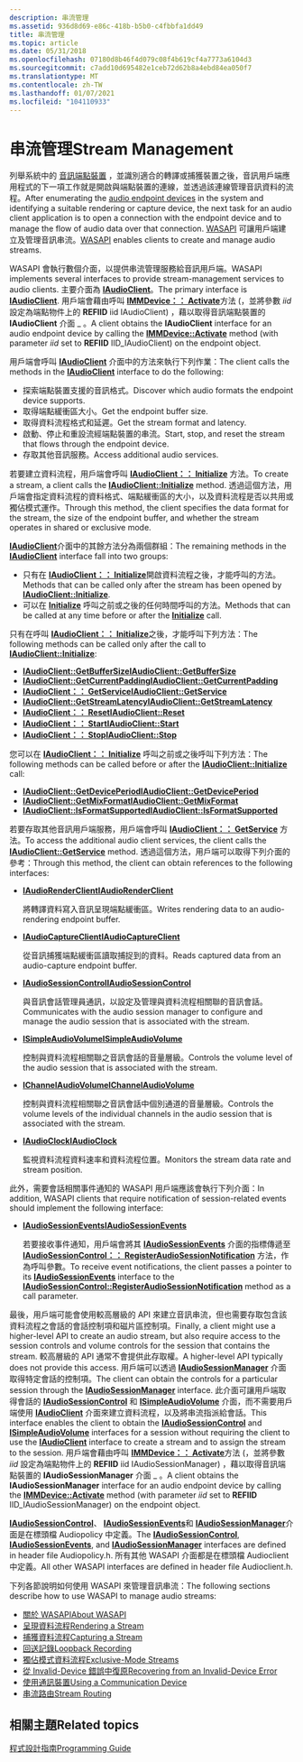 ```yaml
---
description: 串流管理
ms.assetid: 936d8d69-e86c-418b-b5b0-c4fbbfa1dd49
title: 串流管理
ms.topic: article
ms.date: 05/31/2018
ms.openlocfilehash: 07180d8b46f4d079c08f4b619cf4a7773a6104d3
ms.sourcegitcommit: c7add10d695482e1ceb72d62b8a4ebd84ea050f7
ms.translationtype: MT
ms.contentlocale: zh-TW
ms.lasthandoff: 01/07/2021
ms.locfileid: "104110933"
---
```

# <a name="stream-management"></a><span data-ttu-id="6450a-103">串流管理</span><span class="sxs-lookup"><span data-stu-id="6450a-103">Stream Management</span></span>

<span data-ttu-id="6450a-104">列舉系統中的 [音訊端點裝置](audio-endpoint-devices.md) ，並識別適合的轉譯或捕獲裝置之後，音訊用戶端應用程式的下一項工作就是開啟與端點裝置的連線，並透過該連線管理音訊資料的流程。</span><span class="sxs-lookup"><span data-stu-id="6450a-104">After enumerating the [audio endpoint devices](audio-endpoint-devices.md) in the system and identifying a suitable rendering or capture device, the next task for an audio client application is to open a connection with the endpoint device and to manage the flow of audio data over that connection.</span></span> <span data-ttu-id="6450a-105">[WASAPI](wasapi.md) 可讓用戶端建立及管理音訊串流。</span><span class="sxs-lookup"><span data-stu-id="6450a-105">[WASAPI](wasapi.md) enables clients to create and manage audio streams.</span></span>

<span data-ttu-id="6450a-106">WASAPI 會執行數個介面，以提供串流管理服務給音訊用戶端。</span><span class="sxs-lookup"><span data-stu-id="6450a-106">WASAPI implements several interfaces to provide stream-management services to audio clients.</span></span> <span data-ttu-id="6450a-107">主要介面為 [**IAudioClient**](/windows/desktop/api/Audioclient/nn-audioclient-iaudioclient)。</span><span class="sxs-lookup"><span data-stu-id="6450a-107">The primary interface is [**IAudioClient**](/windows/desktop/api/Audioclient/nn-audioclient-iaudioclient).</span></span> <span data-ttu-id="6450a-108">用戶端會藉由呼叫 [**IMMDevice：： Activate**](/windows/desktop/api/Mmdeviceapi/nf-mmdeviceapi-immdevice-activate)方法 (，並將參數 *iid* 設定為端點物件上的 **REFIID** iid IAudioClient) ，藉以取得音訊端點裝置的 **IAudioClient** 介面 \_ 。</span><span class="sxs-lookup"><span data-stu-id="6450a-108">A client obtains the **IAudioClient** interface for an audio endpoint device by calling the [**IMMDevice::Activate**](/windows/desktop/api/Mmdeviceapi/nf-mmdeviceapi-immdevice-activate) method (with parameter *iid* set to **REFIID** IID\_IAudioClient) on the endpoint object.</span></span>

<span data-ttu-id="6450a-109">用戶端會呼叫 [**IAudioClient**](/windows/desktop/api/Audioclient/nn-audioclient-iaudioclient) 介面中的方法來執行下列作業：</span><span class="sxs-lookup"><span data-stu-id="6450a-109">The client calls the methods in the [**IAudioClient**](/windows/desktop/api/Audioclient/nn-audioclient-iaudioclient) interface to do the following:</span></span>

-   <span data-ttu-id="6450a-110">探索端點裝置支援的音訊格式。</span><span class="sxs-lookup"><span data-stu-id="6450a-110">Discover which audio formats the endpoint device supports.</span></span>
-   <span data-ttu-id="6450a-111">取得端點緩衝區大小。</span><span class="sxs-lookup"><span data-stu-id="6450a-111">Get the endpoint buffer size.</span></span>
-   <span data-ttu-id="6450a-112">取得資料流程格式和延遲。</span><span class="sxs-lookup"><span data-stu-id="6450a-112">Get the stream format and latency.</span></span>
-   <span data-ttu-id="6450a-113">啟動、停止和重設流經端點裝置的串流。</span><span class="sxs-lookup"><span data-stu-id="6450a-113">Start, stop, and reset the stream that flows through the endpoint device.</span></span>
-   <span data-ttu-id="6450a-114">存取其他音訊服務。</span><span class="sxs-lookup"><span data-stu-id="6450a-114">Access additional audio services.</span></span>

<span data-ttu-id="6450a-115">若要建立資料流程，用戶端會呼叫 [**IAudioClient：： Initialize**](/windows/desktop/api/Audioclient/nf-audioclient-iaudioclient-initialize) 方法。</span><span class="sxs-lookup"><span data-stu-id="6450a-115">To create a stream, a client calls the [**IAudioClient::Initialize**](/windows/desktop/api/Audioclient/nf-audioclient-iaudioclient-initialize) method.</span></span> <span data-ttu-id="6450a-116">透過這個方法，用戶端會指定資料流程的資料格式、端點緩衝區的大小，以及資料流程是否以共用或獨佔模式運作。</span><span class="sxs-lookup"><span data-stu-id="6450a-116">Through this method, the client specifies the data format for the stream, the size of the endpoint buffer, and whether the stream operates in shared or exclusive mode.</span></span>

<span data-ttu-id="6450a-117">[**IAudioClient**](/windows/desktop/api/Audioclient/nn-audioclient-iaudioclient)介面中的其餘方法分為兩個群組：</span><span class="sxs-lookup"><span data-stu-id="6450a-117">The remaining methods in the [**IAudioClient**](/windows/desktop/api/Audioclient/nn-audioclient-iaudioclient) interface fall into two groups:</span></span>

-   <span data-ttu-id="6450a-118">只有在 [**IAudioClient：： Initialize**](/windows/desktop/api/Audioclient/nf-audioclient-iaudioclient-initialize)開啟資料流程之後，才能呼叫的方法。</span><span class="sxs-lookup"><span data-stu-id="6450a-118">Methods that can be called only after the stream has been opened by [**IAudioClient::Initialize**](/windows/desktop/api/Audioclient/nf-audioclient-iaudioclient-initialize).</span></span>
-   <span data-ttu-id="6450a-119">可以在 [**Initialize**](/windows/desktop/api/Audioclient/nf-audioclient-iaudioclient-initialize) 呼叫之前或之後的任何時間呼叫的方法。</span><span class="sxs-lookup"><span data-stu-id="6450a-119">Methods that can be called at any time before or after the [**Initialize**](/windows/desktop/api/Audioclient/nf-audioclient-iaudioclient-initialize) call.</span></span>

<span data-ttu-id="6450a-120">只有在呼叫 [**IAudioClient：： Initialize**](/windows/desktop/api/Audioclient/nf-audioclient-iaudioclient-initialize)之後，才能呼叫下列方法：</span><span class="sxs-lookup"><span data-stu-id="6450a-120">The following methods can be called only after the call to [**IAudioClient::Initialize**](/windows/desktop/api/Audioclient/nf-audioclient-iaudioclient-initialize):</span></span>

-   [<span data-ttu-id="6450a-121">**IAudioClient::GetBufferSize**</span><span class="sxs-lookup"><span data-stu-id="6450a-121">**IAudioClient::GetBufferSize**</span></span>](/windows/desktop/api/Audioclient/nf-audioclient-iaudioclient-getbuffersize)
-   [<span data-ttu-id="6450a-122">**IAudioClient::GetCurrentPadding**</span><span class="sxs-lookup"><span data-stu-id="6450a-122">**IAudioClient::GetCurrentPadding**</span></span>](/windows/desktop/api/Audioclient/nf-audioclient-iaudioclient-getcurrentpadding)
-   [<span data-ttu-id="6450a-123">**IAudioClient：： GetService**</span><span class="sxs-lookup"><span data-stu-id="6450a-123">**IAudioClient::GetService**</span></span>](/windows/desktop/api/Audioclient/nf-audioclient-iaudioclient-getservice)
-   [<span data-ttu-id="6450a-124">**IAudioClient::GetStreamLatency**</span><span class="sxs-lookup"><span data-stu-id="6450a-124">**IAudioClient::GetStreamLatency**</span></span>](/windows/desktop/api/Audioclient/nf-audioclient-iaudioclient-getstreamlatency)
-   [<span data-ttu-id="6450a-125">**IAudioClient：： Reset**</span><span class="sxs-lookup"><span data-stu-id="6450a-125">**IAudioClient::Reset**</span></span>](/windows/desktop/api/Audioclient/nf-audioclient-iaudioclient-reset)
-   [<span data-ttu-id="6450a-126">**IAudioClient：： Start**</span><span class="sxs-lookup"><span data-stu-id="6450a-126">**IAudioClient::Start**</span></span>](/windows/desktop/api/Audioclient/nf-audioclient-iaudioclient-start)
-   [<span data-ttu-id="6450a-127">**IAudioClient：： Stop**</span><span class="sxs-lookup"><span data-stu-id="6450a-127">**IAudioClient::Stop**</span></span>](/windows/desktop/api/Audioclient/nf-audioclient-iaudioclient-stop)

<span data-ttu-id="6450a-128">您可以在 [**IAudioClient：： Initialize**](/windows/desktop/api/Audioclient/nf-audioclient-iaudioclient-initialize) 呼叫之前或之後呼叫下列方法：</span><span class="sxs-lookup"><span data-stu-id="6450a-128">The following methods can be called before or after the [**IAudioClient::Initialize**](/windows/desktop/api/Audioclient/nf-audioclient-iaudioclient-initialize) call:</span></span>

-   [<span data-ttu-id="6450a-129">**IAudioClient::GetDevicePeriod**</span><span class="sxs-lookup"><span data-stu-id="6450a-129">**IAudioClient::GetDevicePeriod**</span></span>](/windows/desktop/api/Audioclient/nf-audioclient-iaudioclient-getdeviceperiod)
-   [<span data-ttu-id="6450a-130">**IAudioClient::GetMixFormat**</span><span class="sxs-lookup"><span data-stu-id="6450a-130">**IAudioClient::GetMixFormat**</span></span>](/windows/desktop/api/Audioclient/nf-audioclient-iaudioclient-getmixformat)
-   [<span data-ttu-id="6450a-131">**IAudioClient::IsFormatSupported**</span><span class="sxs-lookup"><span data-stu-id="6450a-131">**IAudioClient::IsFormatSupported**</span></span>](/windows/desktop/api/Audioclient/nf-audioclient-iaudioclient-isformatsupported)

<span data-ttu-id="6450a-132">若要存取其他音訊用戶端服務，用戶端會呼叫 [**IAudioClient：： GetService**](/windows/desktop/api/Audioclient/nf-audioclient-iaudioclient-getservice) 方法。</span><span class="sxs-lookup"><span data-stu-id="6450a-132">To access the additional audio client services, the client calls the [**IAudioClient::GetService**](/windows/desktop/api/Audioclient/nf-audioclient-iaudioclient-getservice) method.</span></span> <span data-ttu-id="6450a-133">透過這個方法，用戶端可以取得下列介面的參考：</span><span class="sxs-lookup"><span data-stu-id="6450a-133">Through this method, the client can obtain references to the following interfaces:</span></span>

-   [<span data-ttu-id="6450a-134">**IAudioRenderClient**</span><span class="sxs-lookup"><span data-stu-id="6450a-134">**IAudioRenderClient**</span></span>](/windows/desktop/api/Audioclient/nn-audioclient-iaudiorenderclient)

    <span data-ttu-id="6450a-135">將轉譯資料寫入音訊呈現端點緩衝區。</span><span class="sxs-lookup"><span data-stu-id="6450a-135">Writes rendering data to an audio-rendering endpoint buffer.</span></span>

-   [<span data-ttu-id="6450a-136">**IAudioCaptureClient**</span><span class="sxs-lookup"><span data-stu-id="6450a-136">**IAudioCaptureClient**</span></span>](/windows/desktop/api/Audioclient/nn-audioclient-iaudiocaptureclient)

    <span data-ttu-id="6450a-137">從音訊捕獲端點緩衝區讀取捕捉到的資料。</span><span class="sxs-lookup"><span data-stu-id="6450a-137">Reads captured data from an audio-capture endpoint buffer.</span></span>

-   [<span data-ttu-id="6450a-138">**IAudioSessionControl**</span><span class="sxs-lookup"><span data-stu-id="6450a-138">**IAudioSessionControl**</span></span>](/windows/desktop/api/Audiopolicy/nn-audiopolicy-iaudiosessioncontrol)

    <span data-ttu-id="6450a-139">與音訊會話管理員通訊，以設定及管理與資料流程相關聯的音訊會話。</span><span class="sxs-lookup"><span data-stu-id="6450a-139">Communicates with the audio session manager to configure and manage the audio session that is associated with the stream.</span></span>

-   [<span data-ttu-id="6450a-140">**ISimpleAudioVolume**</span><span class="sxs-lookup"><span data-stu-id="6450a-140">**ISimpleAudioVolume**</span></span>](/windows/desktop/api/Audioclient/nn-audioclient-isimpleaudiovolume)

    <span data-ttu-id="6450a-141">控制與資料流程相關聯之音訊會話的音量層級。</span><span class="sxs-lookup"><span data-stu-id="6450a-141">Controls the volume level of the audio session that is associated with the stream.</span></span>

-   [<span data-ttu-id="6450a-142">**IChannelAudioVolume**</span><span class="sxs-lookup"><span data-stu-id="6450a-142">**IChannelAudioVolume**</span></span>](/windows/desktop/api/Audioclient/nn-audioclient-ichannelaudiovolume)

    <span data-ttu-id="6450a-143">控制與資料流程相關聯之音訊會話中個別通道的音量層級。</span><span class="sxs-lookup"><span data-stu-id="6450a-143">Controls the volume levels of the individual channels in the audio session that is associated with the stream.</span></span>

-   [<span data-ttu-id="6450a-144">**IAudioClock**</span><span class="sxs-lookup"><span data-stu-id="6450a-144">**IAudioClock**</span></span>](/windows/desktop/api/Audioclient/nn-audioclient-iaudioclock)

    <span data-ttu-id="6450a-145">監視資料流程資料速率和資料流程位置。</span><span class="sxs-lookup"><span data-stu-id="6450a-145">Monitors the stream data rate and stream position.</span></span>

<span data-ttu-id="6450a-146">此外，需要會話相關事件通知的 WASAPI 用戶端應該會執行下列介面：</span><span class="sxs-lookup"><span data-stu-id="6450a-146">In addition, WASAPI clients that require notification of session-related events should implement the following interface:</span></span>

-   [<span data-ttu-id="6450a-147">**IAudioSessionEvents**</span><span class="sxs-lookup"><span data-stu-id="6450a-147">**IAudioSessionEvents**</span></span>](/windows/desktop/api/Audiopolicy/nn-audiopolicy-iaudiosessionevents)

    <span data-ttu-id="6450a-148">若要接收事件通知，用戶端會將其 [**IAudioSessionEvents**](/windows/desktop/api/Audiopolicy/nn-audiopolicy-iaudiosessionevents) 介面的指標傳遞至 [**IAudioSessionControl：： RegisterAudioSessionNotification**](/windows/desktop/api/Audiopolicy/nf-audiopolicy-iaudiosessioncontrol-registeraudiosessionnotification) 方法，作為呼叫參數。</span><span class="sxs-lookup"><span data-stu-id="6450a-148">To receive event notifications, the client passes a pointer to its [**IAudioSessionEvents**](/windows/desktop/api/Audiopolicy/nn-audiopolicy-iaudiosessionevents) interface to the [**IAudioSessionControl::RegisterAudioSessionNotification**](/windows/desktop/api/Audiopolicy/nf-audiopolicy-iaudiosessioncontrol-registeraudiosessionnotification) method as a call parameter.</span></span>

<span data-ttu-id="6450a-149">最後，用戶端可能會使用較高層級的 API 來建立音訊串流，但也需要存取包含該資料流程之會話的會話控制項和磁片區控制項。</span><span class="sxs-lookup"><span data-stu-id="6450a-149">Finally, a client might use a higher-level API to create an audio stream, but also require access to the session controls and volume controls for the session that contains the stream.</span></span> <span data-ttu-id="6450a-150">較高層級的 API 通常不會提供此存取權。</span><span class="sxs-lookup"><span data-stu-id="6450a-150">A higher-level API typically does not provide this access.</span></span> <span data-ttu-id="6450a-151">用戶端可以透過 [**IAudioSessionManager**](/windows/desktop/api/Audiopolicy/nn-audiopolicy-iaudiosessionmanager) 介面取得特定會話的控制項。</span><span class="sxs-lookup"><span data-stu-id="6450a-151">The client can obtain the controls for a particular session through the [**IAudioSessionManager**](/windows/desktop/api/Audiopolicy/nn-audiopolicy-iaudiosessionmanager) interface.</span></span> <span data-ttu-id="6450a-152">此介面可讓用戶端取得會話的 [**IAudioSessionControl**](/windows/desktop/api/Audiopolicy/nn-audiopolicy-iaudiosessioncontrol) 和 [**ISimpleAudioVolume**](/windows/desktop/api/Audioclient/nn-audioclient-isimpleaudiovolume) 介面，而不需要用戶端使用 [**IAudioClient**](/windows/desktop/api/Audioclient/nn-audioclient-iaudioclient) 介面來建立資料流程，以及將串流指派給會話。</span><span class="sxs-lookup"><span data-stu-id="6450a-152">This interface enables the client to obtain the [**IAudioSessionControl**](/windows/desktop/api/Audiopolicy/nn-audiopolicy-iaudiosessioncontrol) and [**ISimpleAudioVolume**](/windows/desktop/api/Audioclient/nn-audioclient-isimpleaudiovolume) interfaces for a session without requiring the client to use the [**IAudioClient**](/windows/desktop/api/Audioclient/nn-audioclient-iaudioclient) interface to create a stream and to assign the stream to the session.</span></span> <span data-ttu-id="6450a-153">用戶端會藉由呼叫 [**IMMDevice：： Activate**](/windows/desktop/api/Mmdeviceapi/nf-mmdeviceapi-immdevice-activate)方法 (，並將參數 *iid* 設定為端點物件上的 **REFIID** iid IAudioSessionManager) ，藉以取得音訊端點裝置的 **IAudioSessionManager** 介面 \_ 。</span><span class="sxs-lookup"><span data-stu-id="6450a-153">A client obtains the **IAudioSessionManager** interface for an audio endpoint device by calling the [**IMMDevice::Activate**](/windows/desktop/api/Mmdeviceapi/nf-mmdeviceapi-immdevice-activate) method (with parameter *iid* set to **REFIID** IID\_IAudioSessionManager) on the endpoint object.</span></span>

<span data-ttu-id="6450a-154">[**IAudioSessionControl**](/windows/desktop/api/Audiopolicy/nn-audiopolicy-iaudiosessioncontrol)、 [**IAudioSessionEvents**](/windows/desktop/api/Audiopolicy/nn-audiopolicy-iaudiosessionevents)和 [**IAudioSessionManager**](/windows/desktop/api/Audiopolicy/nn-audiopolicy-iaudiosessionmanager)介面是在標頭檔 Audiopolicy 中定義。</span><span class="sxs-lookup"><span data-stu-id="6450a-154">The [**IAudioSessionControl**](/windows/desktop/api/Audiopolicy/nn-audiopolicy-iaudiosessioncontrol), [**IAudioSessionEvents**](/windows/desktop/api/Audiopolicy/nn-audiopolicy-iaudiosessionevents), and [**IAudioSessionManager**](/windows/desktop/api/Audiopolicy/nn-audiopolicy-iaudiosessionmanager) interfaces are defined in header file Audiopolicy.h.</span></span> <span data-ttu-id="6450a-155">所有其他 WASAPI 介面都是在標頭檔 Audioclient 中定義。</span><span class="sxs-lookup"><span data-stu-id="6450a-155">All other WASAPI interfaces are defined in header file Audioclient.h.</span></span>

<span data-ttu-id="6450a-156">下列各節說明如何使用 WASAPI 來管理音訊串流：</span><span class="sxs-lookup"><span data-stu-id="6450a-156">The following sections describe how to use WASAPI to manage audio streams:</span></span>

-   [<span data-ttu-id="6450a-157">關於 WASAPI</span><span class="sxs-lookup"><span data-stu-id="6450a-157">About WASAPI</span></span>](wasapi.md)
-   [<span data-ttu-id="6450a-158">呈現資料流程</span><span class="sxs-lookup"><span data-stu-id="6450a-158">Rendering a Stream</span></span>](rendering-a-stream.md)
-   [<span data-ttu-id="6450a-159">捕獲資料流程</span><span class="sxs-lookup"><span data-stu-id="6450a-159">Capturing a Stream</span></span>](capturing-a-stream.md)
-   [<span data-ttu-id="6450a-160">回送記錄</span><span class="sxs-lookup"><span data-stu-id="6450a-160">Loopback Recording</span></span>](loopback-recording.md)
-   [<span data-ttu-id="6450a-161">獨佔模式資料流程</span><span class="sxs-lookup"><span data-stu-id="6450a-161">Exclusive-Mode Streams</span></span>](exclusive-mode-streams.md)
-   [<span data-ttu-id="6450a-162">從 Invalid-Device 錯誤中復原</span><span class="sxs-lookup"><span data-stu-id="6450a-162">Recovering from an Invalid-Device Error</span></span>](recovering-from-an-invalid-device-error.md)
-   [<span data-ttu-id="6450a-163">使用通訊裝置</span><span class="sxs-lookup"><span data-stu-id="6450a-163">Using a Communication Device</span></span>](using-the-communication-device.md)
-   [<span data-ttu-id="6450a-164">串流路由</span><span class="sxs-lookup"><span data-stu-id="6450a-164">Stream Routing</span></span>](stream-routing.md)

## <a name="related-topics"></a><span data-ttu-id="6450a-165">相關主題</span><span class="sxs-lookup"><span data-stu-id="6450a-165">Related topics</span></span>

<dl> <dt>

[<span data-ttu-id="6450a-166">程式設計指南</span><span class="sxs-lookup"><span data-stu-id="6450a-166">Programming Guide</span></span>](programming-guide.md)
</dt> </dl>

 

 



